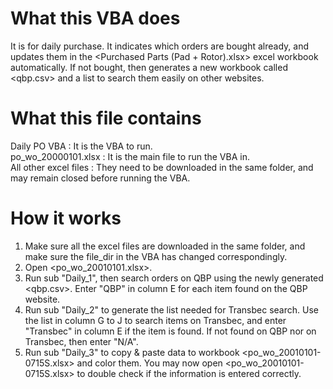 # What this VBA does
It is for daily purchase. It indicates which orders are bought already, and updates them in the <Purchased Parts (Pad + Rotor).xlsx> excel workbook automatically. If not bought, then generates a new workbook called <qbp.csv> and a list to search them easily on other websites. 

# What this file contains
Daily PO VBA : It is the VBA to run.\
po_wo_20000101.xlsx : It is the main file to run the VBA in.\
All other excel files : They need to be downloaded in the same folder, and may remain closed before running the VBA.

# How it works
1. Make sure all the excel files are downloaded in the same folder, and make sure the file_dir in the VBA has changed correspondingly. 
2. Open <po_wo_20010101.xlsx>.
3. Run sub "Daily_1", then search orders on QBP using the newly generated <qbp.csv>. Enter "QBP" in column E for each item found on the QBP website.
4. Run sub "Daily_2" to generate the list needed for Transbec search. Use the list in column G to J to search items on Transbec, and enter "Transbec" in column E if the item is found. If not found on QBP nor on Transbec, then enter "N/A".
5. Run sub "Daily_3" to copy & paste data to workbook <po_wo_20010101-0715S.xlsx> and color them. You may now open <po_wo_20010101-0715S.xlsx> to double check if the information is entered correctly.
